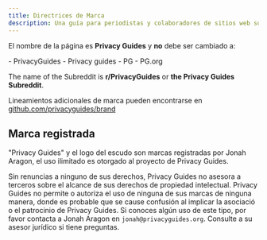 ```yaml
---
title: Directrices de Marca
description: Una guía para periodistas y colaboradores de sitios web sobre el uso correcto de la marca y el logotipo de Privacy Guides.
---
```


El nombre de la página es **Privacy Guides** y **no** debe ser cambiado a:

<div class="pg-red" markdown>
- PrivacyGuides
- Privacy guides
- PG
- PG.org
</div>

The name of the Subreddit is **r/PrivacyGuides** or **the Privacy Guides Subreddit**.

Lineamientos adicionales de marca pueden encontrarse en [github.com/privacyguides/brand](https://github.com/privacyguides/brand)

## Marca registrada

"Privacy Guides" y el logo del escudo son marcas registradas por Jonah Aragon, el uso ilimitado es otorgado al proyecto de Privacy Guides.

Sin renuncias a ninguno de sus derechos, Privacy Guides no asesora a terceros sobre el alcance de sus derechos de propiedad intelectual. Privacy Guides no permite o autoriza el uso de ninguna de sus marcas de ninguna manera, donde es probable que se cause confusión al implicar la asociació o el patrocinio de Privacy Guides. Si conoces algún uso de este tipo, por favor contacta a Jonah Aragon en `jonah@privacyguides.org`. Consulte a su asesor jurídico si tiene preguntas.
